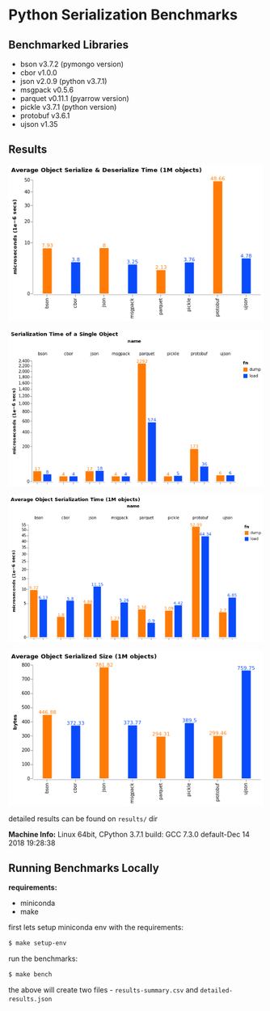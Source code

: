 # Python Serialization Benchmarks

## Benchmarked Libraries

* bson v3.7.2 (pymongo version)
* cbor v1.0.0
* json v2.0.9 (python v3.7.1)
* msgpack v0.5.6
* parquet v0.11.1 (pyarrow version)
* pickle v3.7.1 (python version)
* protobuf v3.6.1
* ujson v1.35


## Results

![serialization bench](results/avg_serde_time_1m_objects.png)

![serialization bench](results/ser_time_single_object.png)

![serialization bench](results/avg_ser_time_1m_objects.png)

![serialization bench](results/avg_size_1m_objects.png)


detailed results can be found on `results/` dir

**Machine Info:** Linux 64bit, CPython 3.7.1 build: GCC 7.3.0 default-Dec 14 2018 19:28:38

## Running Benchmarks Locally

**requirements:**
* miniconda
* make


first lets setup miniconda env with the requirements:

```bash
$ make setup-env
```

run the benchmarks:

```bash
$ make bench
```

the above will create two files - `results-summary.csv` and `detailed-results.json`
